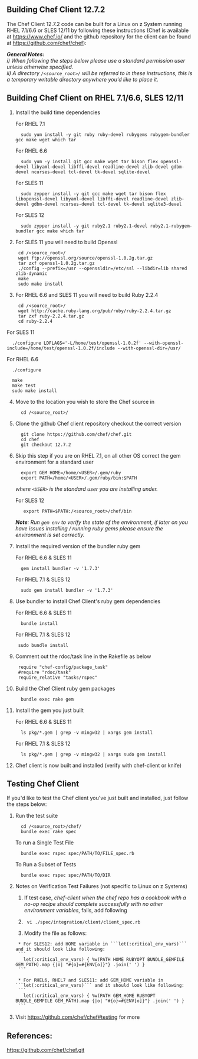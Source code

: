 ## Building Chef Client 12.7.2

The Chef Client 12.7.2 code can be built for a Linux on z System running RHEL 7.1/6.6 or SLES 12/11 by following these instructions (Chef is available at https://www.chef.io/ and the github repository for the client can be found at https://github.com/chef/chef):

_**General Notes:**_   
_i) When following the steps below please use a standard permission user unless otherwise specified._  
_ii) A directory `/<source_root>/` will be referred to in these instructions, this is a temporary writable directory anywhere you'd like to place it._


## Building Chef Client on RHEL 7.1/6.6, SLES 12/11

1. Install the build time dependencies

    For RHEL 7.1 
    ```
      sudo yum install -y git ruby ruby-devel rubygems rubygem-bundler gcc make wget which tar
    ```
	
    For RHEL 6.6 
    ```
      sudo yum -y install git gcc make wget tar bison flex openssl-devel libyaml-devel libffi-devel readline-devel zlib-devel gdbm-devel ncurses-devel tcl-devel tk-devel sqlite-devel 	  
    ```
    
    For SLES 11
    ```
      sudo zypper install -y git gcc make wget tar bison flex libopenssl-devel libyaml-devel libffi-devel readline-devel zlib-devel gdbm-devel ncurses-devel tcl-devel tk-devel sqlite3-devel	      
    ```

    For SLES 12
    ```
      sudo zypper install -y git ruby2.1 ruby2.1-devel ruby2.1-rubygem-bundler gcc make which tar    
    ```

2. For SLES 11 you will need to build Openssl  

    ```
     cd /<source_root>/
     wget ftp://openssl.org/source/openssl-1.0.2g.tar.gz
     tar zxf openssl-1.0.2g.tar.gz
     ./config --prefix=/usr --openssldir=/etc/ssl --libdir=lib shared zlib-dynamic
     make
     sudo make install
   ```
    
3. For RHEL 6.6 and SLES 11 you will need to build Ruby 2.2.4 

   ```
    cd /<source_root>/
    wget http://cache.ruby-lang.org/pub/ruby/ruby-2.2.4.tar.gz
    tar zxf ruby-2.2.4.tar.gz
    cd ruby-2.2.4
   ```
	
  For SLES 11
  ```
    ./configure LDFLAGS='-L/home/test/openssl-1.0.2f' --with-openssl-include=/home/test/openssl-1.0.2f/include --with-openssl-dir=/usr/
  ```
	  
  For RHEL 6.6
  ```
    ./configure
  ```
      
  ```
    make
    make test	  
    sudo make install
  ```
	
4. Move to the location you wish to store the Chef source in

    ```
      cd /<source_root>/
    ```

5. Clone the github Chef client repository checkout the correct version

    ```
      git clone https://github.com/chef/chef.git
      cd chef
      git checkout 12.7.2
    ```

6. Skip this step if you are on RHEL 7.1, on all other OS correct the gem environment for a standard user

    ```
      export GEM_HOME=/home/<USER>/.gem/ruby
      export PATH=/home/<USER>/.gem/ruby/bin:$PATH
    ``` 

    _where `<USER>` is the standard user you are installing under._

   For SLES 12
   ```
      export PATH=$PATH:/<source_root>/chef/bin
   ```
       
   _**Note**: Run ```gem env``` to verify the state of the environment, if later on you have issues installing / running ruby gems please ensure the environment is set correctly._
	
7. Install the required version of the bundler ruby gem

   For RHEL 6.6 & SLES 11
   ```
     gem install bundler -v '1.7.3'
    ```
	
   For RHEL 7.1 & SLES 12
   ```
     sudo gem install bundler -v '1.7.3'
    ```
	
8. Use bundler to install Chef Client's ruby gem dependencies
	
   For RHEL 6.6 & SLES 11
   ```
     bundle install
    ```
	
   For RHEL 7.1 & SLES 12
   ```
    sudo bundle install
    ```
9. Comment out the rdoc/task line in the Rakefile as below

    ```
     require "chef-config/package_task"
     #require "rdoc/task"
     require_relative "tasks/rspec"
    ```
    
10. Build the Chef Client ruby gem packages

    ```
      bundle exec rake gem
    ```

11. Install the gem you just built

    For RHEL 6.6 & SLES 11
    ```
      ls pkg/*.gem | grep -v mingw32 | xargs gem install
    ```    
	
    For RHEL 7.1 & SLES 12
    ```
      ls pkg/*.gem | grep -v mingw32 | xargs sudo gem install
    ``` 
12. Chef client is now built and installed (verify with chef-client or knife)


## Testing Chef Client

If you'd like to test the Chef client you've just built and installed, just follow the steps below:

1. Run the test suite
   	
   ```
     cd /<source_root>/chef/
     bundle exec rake spec
   ```  
   To run a Single Test File
   ```  
     bundle exec rspec spec/PATH/TO/FILE_spec.rb
   ```  
   To Run a Subset of Tests
   ```
     bundle exec rspec spec/PATH/TO/DIR
   ```
   
2. Notes on Verification Test Failures (not specific to Linux on z Systems)  
   1. If test case, _chef-client when the chef repo has a cookbook with a no-op recipe should complete successfully with no other environment variables_, fails, add following  

     1. ``` vi ./spec/integration/client/client_spec.rb```  
     2.  Modify the file as follows:  

        * For SLES12: add HOME variable in ```let(:critical_env_vars)``` and it should look like following:  
        ```
          let(:critical_env_vars) { %w(PATH HOME RUBYOPT BUNDLE_GEMFILE GEM_PATH).map {|o| "#{o}=#{ENV[o]}"} .join(' ') }
        ```  

        * For RHEL6, RHEL7 and SLES11: add GEM_HOME variable in ```let(:critical_env_vars)``` and it should look like following:  
        ```
          let(:critical_env_vars) { %w(PATH GEM_HOME RUBYOPT BUNDLE_GEMFILE GEM_PATH).map {|o| "#{o}=#{ENV[o]}"} .join(' ') }
		```
		
3. Visit https://github.com/chef/chef#testing for more   

## References:

https://github.com/chef/chef.git
